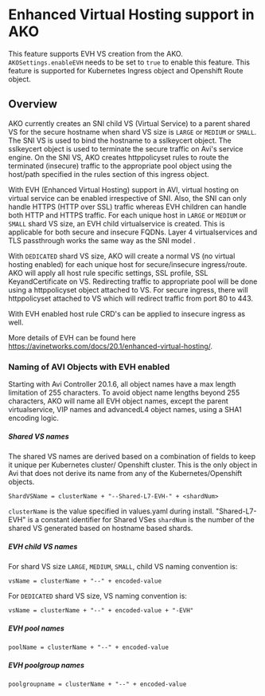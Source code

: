 # Enhanced Virtual Hosting support in AKO

This feature supports EVH VS creation from the AKO. `AKOSettings.enableEVH` needs to be set to `true` to enable this feature. This feature is supported for Kubernetes Ingress object and Openshift Route object.

## Overview

AKO currently creates an SNI child VS (Virtual Service) to a parent shared VS for the secure hostname when shard VS size is `LARGE` or `MEDIUM` or `SMALL`. The SNI VS is used to bind the hostname to a sslkeycert object. The sslkeycert object is used to terminate the secure traffic on Avi's service engine. On the SNI VS, AKO creates httppolicyset rules to route the terminated (insecure) traffic to the appropriate pool object using the host/path specified in the rules section of this ingress object.

With EVH (Enhanced Virtual Hosting) support in AVI, virtual hosting on virtual service can be enabled irrespective of SNI. Also, the SNI can only handle HTTPS (HTTP over SSL) traffic whereas EVH children can handle both HTTP and HTTPS traffic. For each unique host in `LARGE` or `MEDIUM` or `SMALL` shard VS size, an EVH child virtualservice is created. This is applicable for both secure and insecure FQDNs. Layer 4 virtualservices and TLS passthrough works the same way as the SNI model .

With `DEDICATED` shard VS size, AKO will create a normal VS (no virtual hosting enabled) for each unique host for secure/insecure ingress/route. AKO will apply all host rule specific settings, SSL profile, SSL KeyandCertificate on VS. Redirecting traffic to appropriate pool will be done using a httppolicyset object attached to VS. For secure ingress, there will httppolicyset attached to VS which will redirect traffic from port 80 to 443.

With EVH enabled host rule CRD's can be applied to insecure ingress as well. 

More details of EVH can be found here <https://avinetworks.com/docs/20.1/enhanced-virtual-hosting/>.

### Naming of AVI Objects with EVH enabled

Starting with Avi Controller 20.1.6, all object names have a max length limitation of 255 characters. To avoid object name lengths beyond 255 characters, AKO will name all EVH object names, except the parent virtualservice, VIP names and advancedL4 object names, using a SHA1 encoding logic.

##### Shared VS names

The shared VS names are derived based on a combination of fields to keep it unique per Kubernetes cluster/ Openshift cluster. This is the only object in Avi that does not derive its name from any of the Kubernetes/Openshift objects.

```
ShardVSName = clusterName + "--Shared-L7-EVH-" + <shardNum>
```

`clusterName` is the value specified in values.yaml during install. "Shared-L7-EVH" is a constant identifier for Shared VSes
`shardNum` is the number of the shared VS generated based on hostname based shards.

##### EVH child VS names
For shard VS size `LARGE`, `MEDIUM`, `SMALL`, child VS naming convention is:

```
vsName = clusterName + "--" + encoded-value
```

For `DEDICATED` shard VS size, VS naming convention is:

```
vsName = clusterName + "--" + encoded-value + "-EVH"
```

##### EVH pool names

```
poolName = clusterName + "--" + encoded-value
```

##### EVH poolgroup names

```
poolgroupname = clusterName + "--" + encoded-value
```
